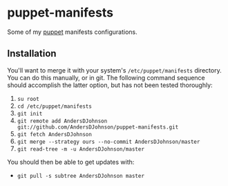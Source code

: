 [puppet_url]: http://puppetlabs.com/

# puppet-manifests

Some of my [puppet][puppet_url] manifests configurations.

## Installation

You'll want to merge it with your system's `/etc/puppet/manifests` directory. You can do this manually, or in git.
The following command sequence should accomplish the latter option, but has not been tested thoroughly:

1. `su root`
2. `cd /etc/puppet/manifests`
3. `git init`
4. `git remote add AndersDJohnson git://github.com/AndersDJohnson/puppet-manifests.git`
5. `git fetch AndersDJohnson`
6. `git merge --strategy ours --no-commit AndersDJohnson/master`
7. `git read-tree -m -u AndersDJohnson/master`

You should then be able to get updates with:

* `git pull -s subtree AndersDJohnson master`

